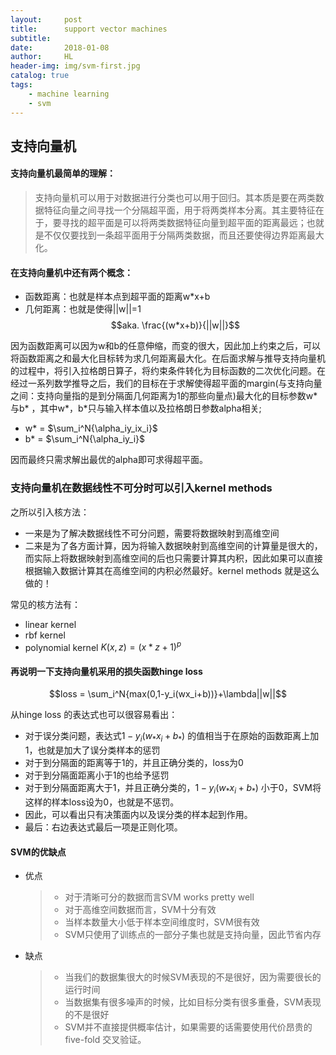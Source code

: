 ```yaml
---
layout:     post
title:      support vector machines
subtitle:   
date:       2018-01-08
author:     HL
header-img: img/svm-first.jpg
catalog: true
tags:
    - machine learning
    - svm
---
```


## 支持向量机

####  支持向量机最简单的理解：

> 支持向量机可以用于对数据进行分类也可以用于回归。其本质是要在两类数据特征向量之间寻找一个分隔超平面，用于将两类样本分离。其主要特征在于，要寻找的超平面是可以将两类数据特征向量到超平面的距离最远；也就是不仅仅要找到一条超平面用于分隔两类数据，而且还要使得边界距离最大化。

#### 在支持向量机中还有两个概念：

- 函数距离：也就是样本点到超平面的距离w*x+b
- 几何距离：也就是使得||w||=1
 $$aka. \frac{(w*x+b)}{||w||}$$

因为函数距离可以因为w和b的任意伸缩，而变的很大，因此加上约束之后，可以将函数距离之和最大化目标转为求几何距离最大化。在后面求解与推导支持向量机的过程中，将引入拉格朗日算子，将约束条件转化为目标函数的二次优化问题。在经过一系列数学推导之后，我们的目标在于求解使得超平面的margin(与支持向量之间：支持向量指的是到分隔面几何距离为1的那些向量点)最大化的目标参数w* 与b* ，其中w*，b*只与输入样本值以及拉格朗日参数alpha相关;

* w* = $\sum_i^N{\alpha_iy_ix_i}$
* b* = $\sum_i^N{\alpha_iy_i}$

因而最终只需求解出最优的alpha即可求得超平面。



### 支持向量机在数据线性不可分时可以引入kernel methods

之所以引入核方法：

* 一来是为了解决数据线性不可分问题，需要将数据映射到高维空间
* 二来是为了各方面计算，因为将输入数据映射到高维空间的计算量是很大的，而实际上将数据映射到高维空间的后也只需要计算其内积，因此如果可以直接根据输入数据计算其在高维空间的内积必然最好。kernel methods 就是这么做的！

常见的核方法有：

* linear kernel  
* rbf kernel
* polynomial kernel          $K(x,z) = (x*z+1)^p$



#### 再说明一下支持向量机采用的损失函数hinge loss

$$loss = \sum_i^N{max(0,1-y_i(wx_i+b))}+\lambda||w||$$

从hinge loss 的表达式也可以很容易看出：

* 对于误分类问题，表达式$1-y_i(w_*x_i+b_*)$ 的值相当于在原始的函数距离上加1，也就是加大了误分类样本的惩罚
* 对于到分隔面的距离等于1的，并且正确分类的，loss为0
* 对于到分隔面距离小于1的也给予惩罚
* 对于到分隔面距离大于1，并且正确分类的，$1-y_i(w_*x_i+b_*)$ 小于0，SVM将这样的样本loss设为0，也就是不惩罚。
* 因此，可以看出只有决策面内以及误分类的样本起到作用。
* 最后：右边表达式最后一项是正则化项。

#### SVM的优缺点

* 优点

  > - 对于清晰可分的数据而言SVM works pretty well
  > - 对于高维空间数据而言，SVM十分有效
  > - 当样本数量大小低于样本空间维度时，SVM很有效
  > - SVM只使用了训练点的一部分子集也就是支持向量，因此节省内存

* 缺点

  > * 当我们的数据集很大的时候SVM表现的不是很好，因为需要很长的运行时间
  > * 当数据集有很多噪声的时候，比如目标分类有很多重叠，SVM表现的不是很好
  > * SVM并不直接提供概率估计，如果需要的话需要使用代价昂贵的five-fold 交叉验证。